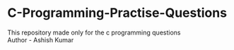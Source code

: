 # C-Programming-Practise-Questions
This repository made only for the c programming questions
<br>
Author - Ashish Kumar
